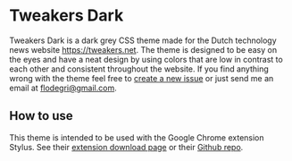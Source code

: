 ﻿# Tweakers Dark
Tweakers Dark is a dark grey CSS theme made for the Dutch technology news website https://tweakers.net.
The theme is designed to be easy on the eyes and have a neat design by using colors that are low in contrast to each other and consistent throughout the website. If you find anything wrong with the theme feel free to [create a new issue](https://github.com/florisdg/tweakersdark/issues) or just send me an email at <flodegri@gmail.com>.

## How to use

This theme is intended to be used with the Google Chrome extension Stylus. 
See their [extension download page](https://chrome.google.com/webstore/detail/stylus/clngdbkpkpeebahjckkjfobafhncgmne?hl=en) or their [Github repo](https://github.com/openstyles/stylus/).
